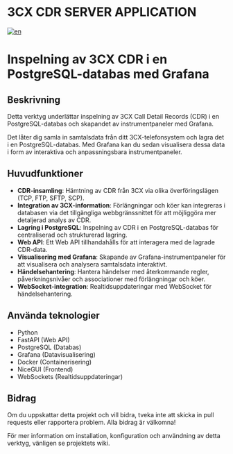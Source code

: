 # 3CX CDR SERVER APPLICATION

[![en](https://img.shields.io/badge/lang-en-red.svg)](https://github.com/dorel14/3CX-Cdr-Tcp-Server/blob/master/README.md)

# Inspelning av 3CX CDR i en PostgreSQL-databas med Grafana

## Beskrivning

Detta verktyg underlättar inspelning av 3CX Call Detail Records (CDR) i en PostgreSQL-databas och skapandet av instrumentpaneler med Grafana.

Det låter dig samla in samtalsdata från ditt 3CX-telefonsystem och lagra det i en PostgreSQL-databas. Med Grafana kan du sedan visualisera dessa data i form av interaktiva och anpassningsbara instrumentpaneler.

## Huvudfunktioner

- **CDR-insamling**: Hämtning av CDR från 3CX via olika överföringslägen (TCP, FTP, SFTP, SCP).
- **Integration av 3CX-information**: Förlängningar och köer kan integreras i databasen via det tillgängliga webbgränssnittet för att möjliggöra mer detaljerad analys av CDR.
- **Lagring i PostgreSQL**: Inspelning av CDR i en PostgreSQL-databas för centraliserad och strukturerad lagring.
- **Web API**: Ett Web API tillhandahålls för att interagera med de lagrade CDR-data.
- **Visualisering med Grafana**: Skapande av Grafana-instrumentpaneler för att visualisera och analysera samtalsdata interaktivt.
- **Händelsehantering**: Hantera händelser med återkommande regler, påverkningsnivåer och associationer med förlängningar och köer.
- **WebSocket-integration**: Realtidsuppdateringar med WebSocket för händelsehantering.

## Använda teknologier

- Python
- FastAPI (Web API)
- PostgreSQL (Databas)
- Grafana (Datavisualisering)
- Docker (Containerisering)
- NiceGUI (Frontend)
- WebSockets (Realtidsuppdateringar)

## Bidrag

Om du uppskattar detta projekt och vill bidra, tveka inte att skicka in pull requests eller rapportera problem. Alla bidrag är välkomna!

För mer information om installation, konfiguration och användning av detta verktyg, vänligen se projektets wiki.

